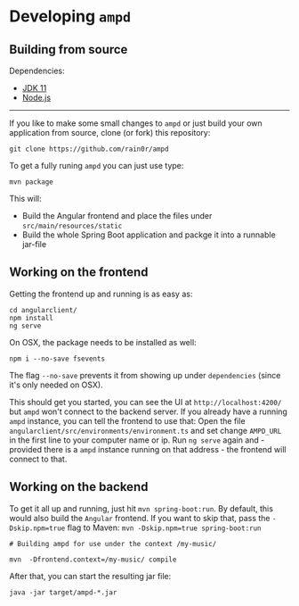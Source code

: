 # Developing `ampd`

## Building from source

Dependencies:

- [JDK 11](https://openjdk.java.net/projects/jdk/11/)
- [Node.js](https://nodejs.org/)

---

If you like to make some small changes to `ampd` or just build your own application from source, clone (or fork) this repository:

```shell script
git clone https://github.com/rain0r/ampd
```

To get a fully runing `ampd` you can just use type:

```shell script
mvn package
```

This will:

- Build the Angular frontend and place the files under `src/main/resources/static`
- Build the whole Spring Boot application and packge it into a runnable jar-file

## Working on the frontend

Getting the frontend up and running is as easy as:

```shell script
cd angularclient/
npm install
ng serve
```

On OSX, the package needs to be installed as well:

```shell script
npm i --no-save fsevents
```

The flag `--no-save` prevents it from showing up under `dependencies` (since it's only needed on OSX).

This should get you started, you can see the UI at `http://localhost:4200/` but `ampd` won't connect to the backend server.
If you already have a running `ampd` instance, you can tell the frontend to use that:
Open the file `angularclient/src/environments/environment.ts` and set change `AMPD_URL` in the first line to your
computer name or ip.
Run `ng serve` again and - provided there is a `ampd` instance running on that address - the frontend will connect to that.

## Working on the backend

To get it all up and running, just hit `mvn spring-boot:run`. By default, this would also build the `Angular` frontend.
If you want to skip that, pass the `-Dskip.npm=true` flag to Maven: `mvn -Dskip.npm=true spring-boot:run`

```shell script
# Building ampd for use under the context /my-music/

mvn  -Dfrontend.context=/my-music/ compile
```

After that, you can start the resulting jar file:

```shell script
java -jar target/ampd-*.jar
```
